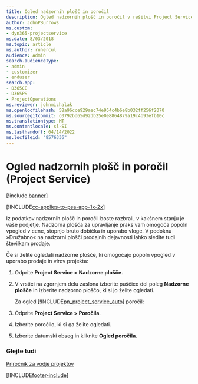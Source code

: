 ```yaml
---
title: Ogled nadzornih plošč in poročil
description: Ogled nadzornih plošč in poročil v rešitvi Project Service
author: JohnPBurrows
ms.custom:
- dyn365-projectservice
ms.date: 8/03/2018
ms.topic: article
ms.author: ruhercul
audience: Admin
search.audienceType:
- admin
- customizer
- enduser
search.app:
- D365CE
- D365PS
- ProjectOperations
ms.reviewer: johnmichalak
ms.openlocfilehash: 58a96cce929aec74e954c4b6e8b032ff256f2070
ms.sourcegitcommit: c0792bd65d92db25e0e8864879a19c4b93efb10c
ms.translationtype: MT
ms.contentlocale: sl-SI
ms.lasthandoff: 04/14/2022
ms.locfileid: "8576336"
---
```

# <a name="view-dashboards-and-reports-project-service"></a>Ogled nadzornih plošč in poročil (Project Service)

[!include [banner](../includes/psa-now-project-operations.md)]

[!INCLUDE[cc-applies-to-psa-app-1x-2x](../includes/cc-applies-to-psa-app-1x-2x.md)]

Iz podatkov nadzornih plošč in poročil boste razbrali, v kakšnem stanju je vaše podjetje. Nadzorna plošča za upravljanje praks vam omogoča popoln vpogled v cene, stopnjo bruto dobička in uporabo vloge. V podoknu »Družabno« na nadzorni plošči prodajnih dejavnosti lahko sledite tudi številkam prodaje.  
  
 Če si želite ogledati nadzorne plošče, ki omogočajo popoln vpogled v uporabo prodaje in virov projekta:  
  
1. Odprite **Project Service > Nadzorne plošče**.  
  
2. V vrstici na zgornjem delu zaslona izberite puščico dol poleg **Nadzorne plošče** in izberite nadzorno ploščo, ki si jo želite ogledati.  
  
   Za ogled [!INCLUDE[pn_project_service_auto](../includes/pn-project-service-auto.md)] poročil:  
  
3. Odprite **Project Service > Poročila**.  
  
4. Izberite poročilo, ki si ga želite ogledati.  
  
5. Izberite datumski obseg in kliknite **Ogled poročila**.  
  
### <a name="see-also"></a>Glejte tudi  
 [Priročnik za vodje projektov](../psa/project-manager-guide.md)


[!INCLUDE[footer-include](../includes/footer-banner.md)]
